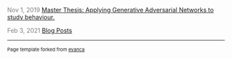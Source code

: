 
<span style="color: gray"> Nov 1, 2019 </span> 
[Master Thesis: Applying Generative Adversarial Networks to study behaviour.](/pdf/Thesis_final_Version.pdf)

<span style="color: gray"> Feb 3, 2021 </span> 
[Blog Posts](/blog/blogPosts.md)

---

<p style="font-size:11px">Page template forked from <a href="https://github.com/evanca/quick-portfolio">evanca</a></p>
<!-- Remove above link if you don't want to attibute -->
